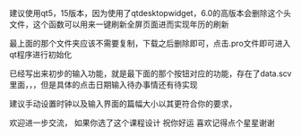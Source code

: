 建议使用qt5，15版本，因为使用了qtdesktopwidget，6.0的高版本会删除这个头文件，这个函数可以用来一键刷新全屏页面进而实现年历的刷新




最上面的那个文件夹应该不需要复制，下载之后删除即可，点击.pro文件即可进入qt程序进行初始化



已经写出来初步的输入功能，就是最下面的那个按钮对应的功能，存在了data.scv里面，，，但是具体的点击日期输入待办事情还有待实现



建议手动设置时钟以及输入界面的篇幅大小以其更符合你的要求，



欢迎进一步交流，
如果你选了这个课程设计
祝你好运
喜欢记得点个星星谢谢
